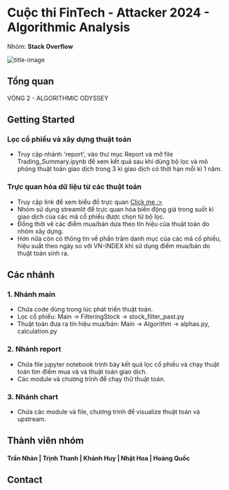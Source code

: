 # Cuộc thi FinTech -  Attacker 2024 - Algorithmic Analysis<br>
Nhóm: **Stack Overflow**

![title-image](https://picsum.photos/1080/450)

## Tổng quan

 VÒNG 2 - ALGORITHMIC ODYSSEY

## Getting Started

### Lọc cổ phiếu và xây dựng thuật toán

- Truy cập nhánh 'report', vào thư mục Report và mở file Trading_Summary.ipynb đề xem kết quả sau khi dùng bộ lọc và mô phỏng thuật toán giao dịch trong 3 kì giao dịch có thời hạn mỗi kì 1 năm.

### Trực quan hóa dữ liệu từ các thuật toán
- Truy cập link để xem biểu đồ trực quan <a href="https://stackoverflow-attacker2024.streamlit.app/?fbclid=IwAR0f587tNfuu_mtuR2c3UWY8SdFnIb6WZjUeBXu-bhCnspMgD17m4WE7KF8" target="_blank">Click me :></a>
- Nhóm sử dụng streamlit để trực quan hóa biến động giá trong suốt kì giao dịch của các mã cổ phiếu được chọn từ bộ lọc.
- Đồng thời vẽ các điểm mua/bán dựa theo tín hiệu của thuật toán do nhóm xây dựng.
- Hơn nữa còn có thông tin về phần trăm danh mục của các mã cố phiếu, hiệu suất theo ngày so với VN-INDEX khi sử dụng điểm mua/bán do thuật toán sinh ra.

## Các nhánh

### 1. Nhánh **main**

- Chứa code dùng trong lúc phát triển thuật toán.<br>
- Lọc cổ phiếu: Main -> FilteringStock -> stock_filter_past.py
- Thuật toán đưa ra tín hiệu mua/bán: Main -> Algorithm -> alphas.py, calculation.py

### 2. Nhánh **report**<br>
- Chứa file jupyter notebook trình bày kết quả lọc cổ phiếu và chạy thuật toán tìm điểm mua và và thuật toán giao dịch.
- Các module và chương trình để chạy thử thuật toán.
### 3. Nhánh **chart**<br>
- Chứa các module và file, chương trình để visualize thuật toán và upstream.


## Thành viên nhóm


#### Trần Nhàn | Trịnh Thanh | Khánh Huy | Nhật Hoa | Hoàng Quốc

## Contact

